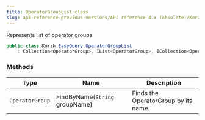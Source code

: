 ```yaml
---
title: OperatorGroupList class
slug: api-reference-previous-versions/API reference 4.x (obsolete)/Korzh.EasyQuery namespace/operatorgrouplist-class
---
```



Represents list of operator groups
```csharp
public class Korzh.EasyQuery.OperatorGroupList
    : Collection<OperatorGroup>, IList<OperatorGroup>, ICollection<OperatorGroup>, IEnumerable<OperatorGroup>, IEnumerable, IList, ICollection, IReadOnlyList<OperatorGroup>, IReadOnlyCollection<OperatorGroup>

```

### Methods

| Type | Name | Description | 
| --- | --- | --- | 
| `OperatorGroup` | FindByName(`String` groupName) | Finds the OperatorGroup by its name. |